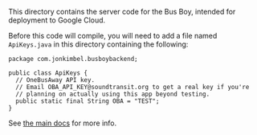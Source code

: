 This directory contains the server code for the Bus Boy, intended for deployment
to Google Cloud.

Before this code will compile, you will need to add a file named
`ApiKeys.java` in this directory containing the following:

```
package com.jonkimbel.busboybackend;

public class ApiKeys {
  // OneBusAway API key.
  // Email OBA_API_KEY@soundtransit.org to get a real key if you're
  // planning on actually using this app beyond testing.
  public static final String OBA = "TEST";
}
```

See [the main docs](../../../../../../../docs/index.md) for more info.
